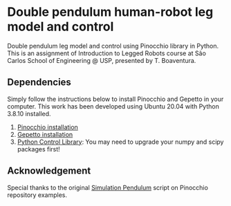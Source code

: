 # Double pendulum human-robot leg model and control
Double pendulum leg model and control using Pinocchio library in Python. This is an assignment of
Introduction to Legged Robots course at São Carlos School of Engineering @ USP, presented by T. Boaventura.

## Dependencies
Simply follow the instructions below to install Pinocchio and Gepetto in your computer. This work has been 
developed using Ubuntu 20.04 with Python 3.8.10 installed. 

1. [Pinocchio installation](https://stack-of-tasks.github.io/pinocchio/download.html)
2. [Gepetto installation](https://github.com/Gepetto/gepetto-viewer-corba)
3. [Python Control Library](https://python-control.readthedocs.io/en/0.9.0/intro.html): You may need to upgrade your
numpy and scipy packages first!

## Acknowledgement
Special thanks to the original 
[Simulation Pendulum](https://github.com/stack-of-tasks/pinocchio/blob/master/examples/simulation-pendulum.py) 
script on Pinocchio repository examples.
